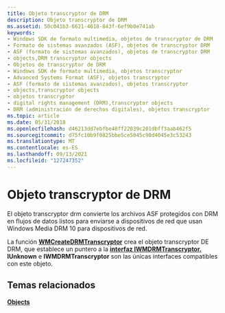 ```yaml
---
title: Objeto transcryptor de DRM
description: Objeto transcryptor de DRM
ms.assetid: 50c041b3-6621-4618-843f-6ef9b8e741ab
keywords:
- Windows SDK de formato multimedia, objetos de transcryptor de DRM
- Formato de sistemas avanzados (ASF), objetos de transcryptor DRM
- ASF (formato de sistemas avanzados), objetos de transcryptor DRM
- objects,DRM transcryptor objects
- Objetos de transcryptor de DRM
- Windows SDK de formato multimedia, objetos transcryptor
- Advanced Systems Format (ASF), objetos transcryptor
- ASF (formato de sistemas avanzados), objetos transcryptor
- objects,transcryptor objects
- objetos transcryptor
- digital rights management (DRM),transcryptor objects
- DRM (administración de derechos digitales), objetos transcryptor
ms.topic: article
ms.date: 05/31/2018
ms.openlocfilehash: d46213dd7ebfbe48ff22039c201dbff3aab462f5
ms.sourcegitcommit: d75fc10b9f0825bbe5ce5045c90d4045e3c53243
ms.translationtype: MT
ms.contentlocale: es-ES
ms.lasthandoff: 09/13/2021
ms.locfileid: "127247352"
---
```

# <a name="drm-transcryptor-object"></a>Objeto transcryptor de DRM

El objeto transcryptor drm convierte los archivos ASF protegidos con DRM en flujos de datos listos para enviarse a dispositivos de red que usan Windows Media DRM 10 para dispositivos de red.

La función [**WMCreateDRMTranscryptor**](/previous-versions/windows/desktop/api/Wmsdkidl/nf-wmsdkidl-wmcreatedrmtranscryptor) crea el objeto transcryptor DE DRM, que establece un puntero a la [**interfaz IWMDRMTranscryptor.**](/previous-versions/windows/desktop/api/wmsdkidl/nn-wmsdkidl-iwmdrmtranscryptor) **IUnknown** e **IWMDRMTranscryptor** son las únicas interfaces compatibles con este objeto.

## <a name="related-topics"></a>Temas relacionados

<dl> <dt>

[**Objects**](objects.md)
</dt> </dl>

 

 




